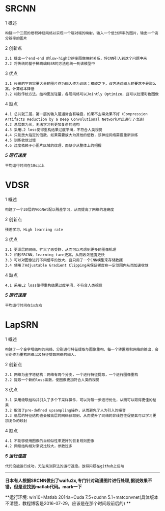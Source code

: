 __SRCNN__
===
1 概述
	
	构建一个三层的卷积神经网络以实现一个端对端的映射，输入一个低分辨率的图片，输出一个高分辨率的图片

2 创新点

	2.1 提出一个end-end 的low-high分辨率图像映射关系，将CNN引入到这个问题中来
	2.2 将传统的基于稀疏编码SR的方法也统一到该模型中

3 优点

	3.1	传统的字典需要大量的图片作为输入作为训练；相较之下，该方法对输入的要求不是那么高，计算成本降低
	3.2 相较传统方法，结构更加轻量，各层网络可以Jointly Optimize，且可以处理彩色图像

4 缺点

	4.1 总共就三层，第一层的输入层通常含有噪音，如果不去噪效果不好（Compression Artifacts Reduction by a Deep Convolutional Network对此进行了改进）
	4.2 总层数为三，无法学习到更加复杂的结构
	4.3 采用L2 loss使得重构结果过度平滑，不符合人类视觉
	4.4 只能放大指定的倍数，如果需要放大为其他的倍数，该神经网络需要重新训练
	4.5 训练收敛过慢
	4.6 过度依赖于小图片区域的纹理，而缺少从整体上的把握

***5 运行速度***

	平均运行时间在10s以上

__VDSR__
===
1 概述
	
	构建了一个20层的VGGNet配以残差学习，从而提高了网络的准确度

2 创新点
	
	残差学习，High learning rate

3 优点
	
	3.1 更深层的网络，扩大了感受野，从而可以考虑到更多的图像机理
	3.2 相较SRCNN，learning tare更高，从而收敛速度更快
	3.3 可以对图像进行不同倍率的放大，且只用了一个CNN模型来存储数据
	3.4 使用了Adjustable Gradient Clipping来保证梯度在一定范围内从而加速收敛

4 缺点

	4.1 采用L2 loss使得重构结果过度平滑，不符合人类视觉

***5 运行速度***

	平均运行时间在1s左右

__LapSRN__
===

1 概述
	
	构建了一个金字塔结构的网络，分别进行特征提取与图像重构，每一个转置卷积网络的输出，会分别作为重构网络以及特征提取网络的输入。
2 创新点

	2.1 网络为金字塔结构：网络有两个分支，一个进行特征提取，一个进行图像重构
	2.2 提取一个新的loss函数，使图像更加符合人类的视觉

3 优点

	3.1 采用级联结构并引入了多个下采样操作，可以对每一步进行优化，从而可以取得更佳的结果
	3.2 取消了pre-deﬁned upsampling操作，从而避免了人为引入的噪音
	3.3 低层的特征结构也会被高层的网络获取到，从而提升了网络的非线性性促使其可以学习更加复杂的映射

4 缺点

	4.1 不能够使用图像的自相似性来更好的恢复规则图像
	4.2 网络结构相对来说比较大，参数过多

***5 运行速度***

	代码没能运行成功，无法亲测算法的运行速度。故将问题在github上反映

---

**日本有人根据SRCNN做出了waifu2x,专门针对动漫图片进行处理,据说效果不错，但是没找到matlab代码。mark一下**

**运行环境: win10+Matlab 2014a+Cuda 7.5+cudnn 5.1+matconvnet(具体版本不清楚，教程博客是2016-07-29，应该是在那个时间段前后的) **